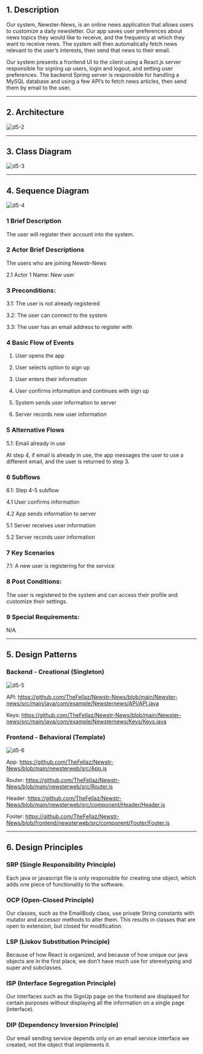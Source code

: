 ## 1. Description

Our system, Newster-News, is an online news application that allows users to customize a daily newsletter. Our app saves 
user preferences about news topics they would like to receive, and the frequency at which they want to receive news. The 
system will then automatically fetch news relevant to the user’s interests, then send that news to their email.

Our system presents a frontend UI to the client using a React.js server responsible for signing up users, login and 
logout, and setting user preferences. The backend Spring server is responsible for handling a MySQL database and using a 
few API’s to fetch news articles, then send them by email to the user.

---

## 2. Architecture

![d5-2](https://user-images.githubusercontent.com/35905481/201496561-e6ced83c-d85d-41f6-9182-48d0ea02eaa0.jpg)

---

## 3. Class Diagram

![d5-3](https://user-images.githubusercontent.com/35905481/201496562-446a3bf8-2e81-4f63-a1ff-4047c1a52fea.jpg)

---

## 4. Sequence Diagram

![d5-4](https://user-images.githubusercontent.com/35905481/201496563-4757c6be-73aa-46cf-a8e9-83360019939e.jpg)

### 1 Brief Description 

The user will register their account into the system.

### 2 Actor Brief Descriptions 

The users who are joining Newstr-News

2.1 Actor 1 Name: New user

### 3 Preconditions:

3.1: The user is not already registered

3.2: The user can connect to the system

3.3: The user has an email address to register with

### 4 Basic Flow of Events

1.	User opens the app

2.	User selects option to sign up

3.	User enters their information

4.	User confirms information and continues with sign up

5.	System sends user information to server

6.	Server records new user information

### 5 Alternative Flows

5.1: Email already in use

At step 4, if email is already in use, the app messages the user to use a different email, and the user is returned to 
step 3.

### 6 Subflows

6.1: Step 4-5 subflow

4.1 User confirms information

4.2 App sends information to server

5.1 Server receives user information

5.2 Server records user information

### 7 Key Scenarios

7.1: A new user is registering for the service

### 8 Post Conditions:
The user is registered to the system and can access their profile and customize their settings.

### 9 Special Requirements:
N/A

---

## 5. Design Patterns

### Backend - Creational (Singleton)

![d5-5](https://user-images.githubusercontent.com/35905481/201496564-fad7973c-344b-4509-9a80-94776caa19f5.jpg)

API: https://github.com/TheFellaz/Newstr-News/blob/main/Newster-news/src/main/java/com/example/Newsternews/API/API.java

Keys: https://github.com/TheFellaz/Newstr-News/blob/main/Newster-news/src/main/java/com/example/Newsternews/Keys/Keys.java

### Frontend - Behavioral (Template)

![d5-6](https://user-images.githubusercontent.com/35905481/201496565-7421aef3-6f6f-4e32-8704-419220a6e1de.jpg)

App: https://github.com/TheFellaz/Newstr-News/blob/main/newsterweb/src/App.js

Router: https://github.com/TheFellaz/Newstr-News/blob/main/newsterweb/src/Router.js

Header: https://github.com/TheFellaz/Newstr-News/blob/main/newsterweb/src/component/Header/Header.js

Footer: https://github.com/TheFellaz/Newstr-News/blob/frontend/newsterweb/src/component/Footer/Footer.js

---

## 6. Design Principles

### SRP (Single Responsibility Principle)

Each java or javascript file is only responsible for creating one object, which adds one piece of functionality to the 
software.

### OCP (Open-Closed Principle)

Our classes, such as the EmailBody class, use private String constants with mutator and accessor methods to alter them. 
This results in classes that are open to extension, but closed for modification.

### LSP (Liskov Substitution Principle)

Because of how React is organized, and because of how unique our java objects are in the first place, we don’t have much 
use for stereotyping and super and subclasses.

### ISP (Interface Segregation Principle)

Our interfaces such as the SignUp page on the frontend are displayed for certain purposes without displaying all the 
information on a single page (interface).

### DIP (Dependency Inversion Principle)

Our email sending service depends only on an email service interface we created, not the object that implements it.


